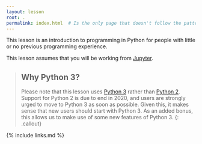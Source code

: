 ```yaml
---
layout: lesson
root: .
permalink: index.html  # Is the only page that doesn't follow the pattern /:path/index.html
---
```


This lesson is an introduction to programming in Python
for people with little or no previous programming experience.

This lesson assumes that you will be working from [Jupyter][jupyter].

> ## Why Python 3?
>
> Please note that this lesson uses [Python 3][python3] rather than [Python 2][python2]. Support for Python 2 is due to end in 2020, and users are strongly urged to move to Python 3 as soon as possible. Given this, it makes sense that new users should start with Python 3. As an added bonus, this allows us to make use of some new features of Python 3.
{: .callout}

{% include links.md %}

[jupyter]: https://jupyter.org/
[python2]: https://en.wikipedia.org/wiki/History_of_Python#Version_2
[python3]: https://en.wikipedia.org/wiki/History_of_Python#Version_3
[python_ide]: https://wiki.python.org/moin/IntegratedDevelopmentEnvironments
